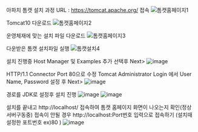 아파치 톰캣 설치 과정
 URL : https://tomcat.apache.org/ 접속
![톰캣홈페이지1](https://user-images.githubusercontent.com/62005139/118459926-2e220d80-b737-11eb-835e-8f7f6c666d30.PNG)


Tomcat10 다운로드
![톰캣홈페이지2](https://user-images.githubusercontent.com/62005139/118460099-5a3d8e80-b737-11eb-89a6-8749d10e9702.PNG)


운영체재에 맞는 설치 파일 다운로드
![톰캣홈페이지3](https://user-images.githubusercontent.com/62005139/118460223-72ada900-b737-11eb-87a1-f50fad038b0d.PNG)


다운받은 톰캣 설치파일 실행
![톰캣설치4](https://user-images.githubusercontent.com/62005139/118460351-9375fe80-b737-11eb-87cd-b496a25bfcb2.PNG)


설치 진행중 Host Manager 및 Examples 추가 선택후 Next>
![image](https://user-images.githubusercontent.com/62005139/118460454-b1436380-b737-11eb-833b-bbe9c4da0217.png)

HTTP/1.1 Connector Port 80으로 수정
Tomcat Administrator Login 에서 User Name, Password 설정 후 Next>
![image](https://user-images.githubusercontent.com/62005139/118460864-0e3f1980-b738-11eb-8517-cecb995f1318.png)

경로를 JDK로 설정후 설치 진행
![image](https://user-images.githubusercontent.com/62005139/118462227-69254080-b739-11eb-810d-c57eb6d7fe11.png)
![image](https://user-images.githubusercontent.com/62005139/118462327-84904b80-b739-11eb-9bfd-6f79cc8c39e7.png)


설치를 끝내고 http://localhost/  접속하여 톰캣 홈페이지 화면이 나오는지 확인(정상 서버구동중)
접속이 안될 경우 http://localhost:Port번호 입력으로 접속하기 (설치때 설정한 포트번호 ex)80 )
![image](https://user-images.githubusercontent.com/62005139/118462690-ed77c380-b739-11eb-92b6-abf0b31af286.png)
